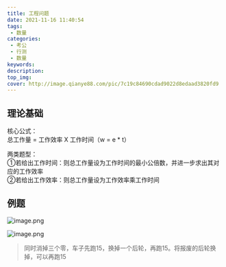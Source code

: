 ```yaml
---
title: 工程问题
date: 2021-11-16 11:40:54
tags:
 - 数量
categories:
 - 考公
 - 行测
 - 数量
keywords:
description:
top_img:
cover: http://image.qianye88.com/pic/7c19c84690cdad9022d8edaad3820fd9
---
```

## 理论基础
核心公式：  
总工作量 = 工作效率 X 工作时间（w = e * t）  

两类题型：  
①若给出工作时间：则总工作量设为工作时间的最小公倍数，并进一步求出其对应的工作效率  
②若给出工作效率：则总工作量设为工作效率乘工作时间

## 例题
![image.png](http://tva1.sinaimg.cn/large/005SoUZ5ly1gwgug3cfo6j30ur0eaaic.jpg)

![image.png](http://tva1.sinaimg.cn/large/005SoUZ5ly1gwguk795krj30tv0entgh.jpg)

> 同时消掉三个零，车子先跑15，换掉一个后轮，再跑15。将报废的后轮换掉，可以再跑15